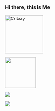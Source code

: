 ### Hi there, this is Me
<p align="left"><img width="125" src="https://komarev.com/ghpvc/?username=Critozy&style=flat-square" alt="Critozy"></p>
<p align="left"><img width="100" src="https://github.githubassets.com/images/mona-whisper.gif"></p>
<p align="left"><a href="https://github.com/Dannoob"><img src="https://github-readme-stats.vercel.app/api?username=Critozy&show_icons=true&theme=cobalt"></a></p>
<p align="left"><a href="https://github.com/Dannoob"><img src="https://github-readme-stats.vercel.app/api/top-langs/?username=Critozy&theme=cobalt&layout=compact"></a></p>
